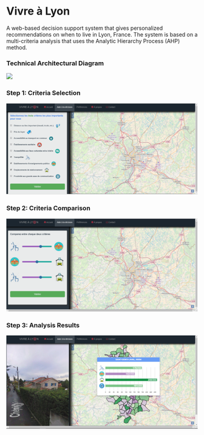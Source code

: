 # Vivre à Lyon

A web-based decision support system that gives personalized recommendations on when to live in Lyon, France. The system is based on a multi-criteria analysis that uses the Analytic Hierarchy Process (AHP) method.

<h3>Technical Architectural Diagram</h3>
<img src="images/Schema_technologique_2.png>

<h3>Home Page</h3>
<img src="images/Home page.png>

<h3>Step 1: Criteria Selection</h3>
<img src="images/Selecting Criteria.png"/>

<h3>Step 2: Criteria Comparison</h3>
<img src="images/Comparing Criteria.png"/>

<h3>Step 3: Analysis Results</h3>
<img src="images/Analysis Result.png"/>